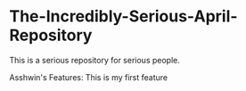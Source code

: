 # The-Incredibly-Serious-April-Repository
This is a serious repository for serious people.

Asshwin's Features:
This is my first feature
